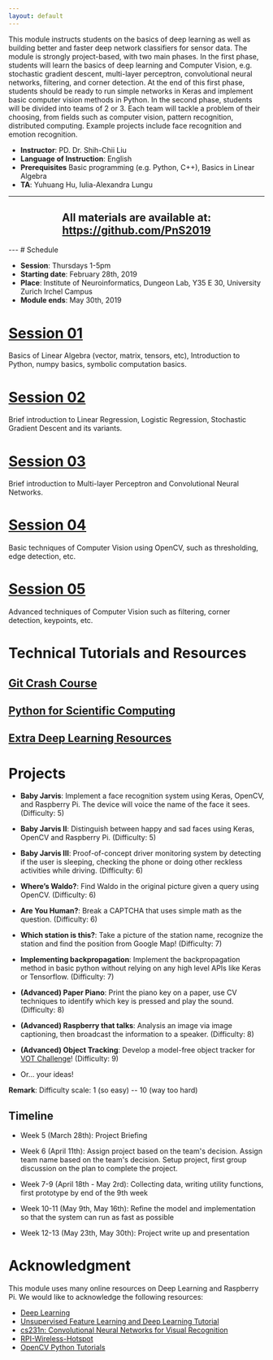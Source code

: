 ```yaml
---
layout: default
---
```


This module instructs students on the basics of deep learning as well as building better and faster deep network classifiers for sensor data. The module is strongly project-based, with two main phases. In the first phase, students will learn the basics of deep learning and Computer Vision, e.g. stochastic gradient descent, multi-layer perceptron, convolutional neural networks, filtering, and corner detection. At the end of this first phase, students should be ready to run simple networks in Keras and implement basic computer vision methods in Python. In the second phase, students will be divided into teams of 2 or 3. Each team will tackle a problem of their choosing, from fields such as computer vision, pattern recognition, distributed computing. Example projects include face recognition and emotion recognition.

+ __Instructor__: PD. Dr. Shih-Chii Liu
+ __Language of Instruction__: English
+ __Prerequisites__ Basic programming (e.g. Python, C++), Basics in Linear Algebra
+ __TA__: Yuhuang Hu, Iulia-Alexandra Lungu

---
<div>
<h2 align="center">
    All materials are available at: <a href="https://github.com/PnS2019">https://github.com/PnS2019</a>
</h2>
</div>
---
# Schedule

+ __Session__: Thursdays 1-5pm
+ __Starting date__: February 28th, 2019
+ __Place__: Institute of Neuroinformatics, Dungeon Lab, Y35 E 30, University Zurich Irchel Campus
+ __Module ends__: May 30th, 2019

# [Session 01](./session_01.md)
Basics of Linear Algebra (vector, matrix, tensors, etc), Introduction to Python, numpy basics, symbolic computation basics.

# [Session 02](./session_02.md)
Brief introduction to Linear Regression, Logistic Regression, Stochastic Gradient Descent and its variants.

# [Session 03](./session_03.md)
Brief introduction to Multi-layer Perceptron and Convolutional Neural Networks.

# [Session 04](./session_04.md)
Basic techniques of Computer Vision using OpenCV, such as thresholding, edge detection, etc.

# [Session 05](./session_05.md)
Advanced techniques of Computer Vision such as filtering, corner detection, keypoints, etc.

# Technical Tutorials and Resources

## [Git Crash Course](./git-intro.md)

## [Python for Scientific Computing](./python-sc.md)

## [Extra Deep Learning Resources](./dl-res.md)

# Projects

+ __Baby Jarvis__: Implement a face recognition system using Keras, OpenCV, and Raspberry Pi. The device will voice the name of the face it sees. (Difficulty: 5)

+ __Baby Jarvis II__: Distinguish between happy and sad faces using Keras, OpenCV and Raspberry Pi. (Difficulty: 5)

+ __Baby Jarvis III__: Proof-of-concept driver monitoring system by detecting if the user is sleeping, checking the phone or doing other reckless activities while driving. (Difficulty: 6)

+ __Where’s Waldo?__: Find Waldo in the original picture given a query using OpenCV. (Difficulty: 6)

+ __Are You Human?__: Break a CAPTCHA that uses simple math as the question. (Difficulty: 6)

+ __Which station is this?__: Take a picture of the station name, recognize the
station and find the position from Google Map! (Difficulty: 7)

+ __Implementing backpropagation__: Implement the backpropagation method in basic python without relying on any high level APIs like Keras or Tensorflow. (Difficulty: 7)

+ __(Advanced) Paper Piano__: Print the piano key on a paper, use CV techniques to identify which key is pressed and play the sound. (Difficulty: 8)

+ __(Advanced) Raspberry that talks__: Analysis an image via image captioning, then broadcast the information to a speaker. (Difficulty: 8)

+ __(Advanced) Object Tracking__: Develop a model-free object tracker for [VOT Challenge](http://www.votchallenge.net/vot2017/index.html)! (Difficulty: 9)

+ Or... your ideas!

__Remark__: Difficulty scale: 1 (so easy) -- 10 (way too hard)

## Timeline

+ Week 5 (March 28th): Project Briefing

+ Week 6 (April 11th): Assign project based on the team's decision. Assign team name based on the team's decision. Setup project, first group discussion on the plan to complete the project.

+ Week 7-9 (April 18th - May 2rd): Collecting data, writing utility functions, first prototype by end of the 9th week

+ Week 10-11 (May 9th, May 16th): Refine the model and implementation so that the system can run as fast as possible

+ Week 12-13 (May 23th, May 30th): Project write up and presentation

# Acknowledgment

This module uses many online resources on Deep Learning and Raspberry Pi.
We would like to acknowledge the following resources:

+ [Deep Learning](http://www.deeplearningbook.org/)
+ [Unsupervised Feature Learning and Deep Learning Tutorial](http://ufldl.stanford.edu/tutorial/)
+ [cs231n: Convolutional Neural Networks for Visual Recognition](http://cs231n.github.io/)
+ [RPI-Wireless-Hotspot](https://github.com/unixabg/RPI-Wireless-Hotspot)
+ [OpenCV Python Tutorials](http://opencv-python-tutroals.readthedocs.io/en/latest/py_tutorials/py_tutorials.html)
